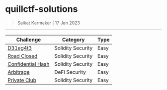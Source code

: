 # quillctf-solutions

> Saikat Karmakar | 17 Jan 2023


---


Challenge                                                     | Category            | Type 
------------------------------------------------------------- | ------------------- | ---- 
[D31eg4t3](https://github.com/Aviksaikat/D31eg4t3-quillctf-brownie) | Solidity Security   | Easy 
[Road Closed](https://github.com/Aviksaikat/RoadClosed-quillctf-brownie) | Solidity Security   | Easy 
[Confidential Hash](https://github.com/Aviksaikat/Confidential-Hash-quillctf-brownie) | Solidity Security   | Easy
[Arbitrage](https://github.com/Aviksaikat/Arbitrage-quillctf-brownie) | DeFi Security   | Easy
[Private Club](Private_Club_DONE) | Solidity Security | Easy

